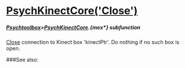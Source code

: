 # [PsychKinectCore('Close')](PsychKinectCore-Close) 
##### [Psychtoolbox](Psychtoolbox)>[PsychKinectCore](PsychKinectCore).{mex*} subfunction


[Close](Close) connection to Kinect box 'kinectPtr'. Do nothing if no such box is open.  
  
  


###See also:

